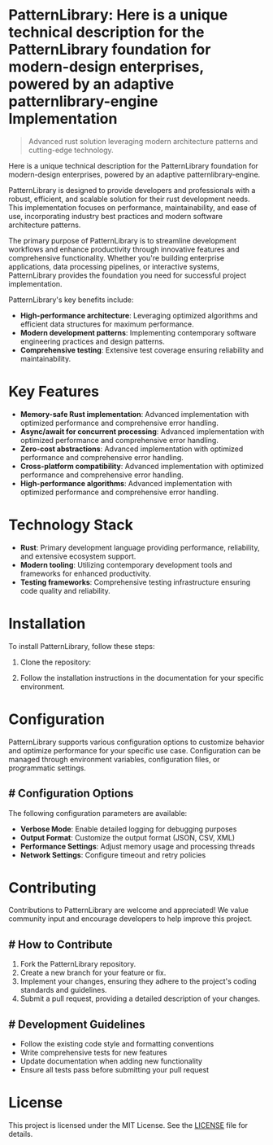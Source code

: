 <!-- fallback_PatternLibrary_20250810073652_48261 -->

# PatternLibrary: Here is a unique technical description for the PatternLibrary foundation for modern-design enterprises, powered by an adaptive patternlibrary-engine Implementation
> Advanced rust solution leveraging modern architecture patterns and cutting-edge technology.

Here is a unique technical description for the PatternLibrary foundation for modern-design enterprises, powered by an adaptive patternlibrary-engine.

PatternLibrary is designed to provide developers and professionals with a robust, efficient, and scalable solution for their rust development needs. This implementation focuses on performance, maintainability, and ease of use, incorporating industry best practices and modern software architecture patterns.

The primary purpose of PatternLibrary is to streamline development workflows and enhance productivity through innovative features and comprehensive functionality. Whether you're building enterprise applications, data processing pipelines, or interactive systems, PatternLibrary provides the foundation you need for successful project implementation.

PatternLibrary's key benefits include:

* **High-performance architecture**: Leveraging optimized algorithms and efficient data structures for maximum performance.
* **Modern development patterns**: Implementing contemporary software engineering practices and design patterns.
* **Comprehensive testing**: Extensive test coverage ensuring reliability and maintainability.

# Key Features

* **Memory-safe Rust implementation**: Advanced implementation with optimized performance and comprehensive error handling.
* **Async/await for concurrent processing**: Advanced implementation with optimized performance and comprehensive error handling.
* **Zero-cost abstractions**: Advanced implementation with optimized performance and comprehensive error handling.
* **Cross-platform compatibility**: Advanced implementation with optimized performance and comprehensive error handling.
* **High-performance algorithms**: Advanced implementation with optimized performance and comprehensive error handling.

# Technology Stack

* **Rust**: Primary development language providing performance, reliability, and extensive ecosystem support.
* **Modern tooling**: Utilizing contemporary development tools and frameworks for enhanced productivity.
* **Testing frameworks**: Comprehensive testing infrastructure ensuring code quality and reliability.

# Installation

To install PatternLibrary, follow these steps:

1. Clone the repository:


2. Follow the installation instructions in the documentation for your specific environment.

# Configuration

PatternLibrary supports various configuration options to customize behavior and optimize performance for your specific use case. Configuration can be managed through environment variables, configuration files, or programmatic settings.

## # Configuration Options

The following configuration parameters are available:

* **Verbose Mode**: Enable detailed logging for debugging purposes
* **Output Format**: Customize the output format (JSON, CSV, XML)
* **Performance Settings**: Adjust memory usage and processing threads
* **Network Settings**: Configure timeout and retry policies

# Contributing

Contributions to PatternLibrary are welcome and appreciated! We value community input and encourage developers to help improve this project.

## # How to Contribute

1. Fork the PatternLibrary repository.
2. Create a new branch for your feature or fix.
3. Implement your changes, ensuring they adhere to the project's coding standards and guidelines.
4. Submit a pull request, providing a detailed description of your changes.

## # Development Guidelines

* Follow the existing code style and formatting conventions
* Write comprehensive tests for new features
* Update documentation when adding new functionality
* Ensure all tests pass before submitting your pull request

# License

This project is licensed under the MIT License. See the [LICENSE](https://github.com/laurindoisaac/PatternLibrary/blob/main/LICENSE) file for details.
